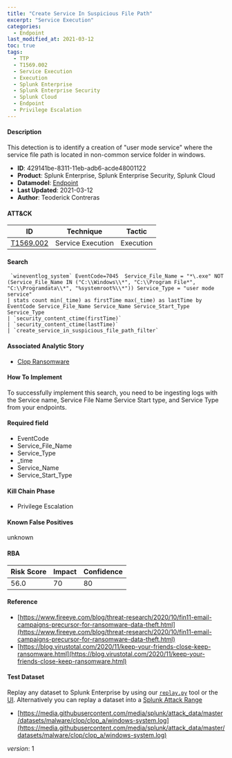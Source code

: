 ```yaml
---
title: "Create Service In Suspicious File Path"
excerpt: "Service Execution"
categories:
  - Endpoint
last_modified_at: 2021-03-12
toc: true
tags:
  - TTP
  - T1569.002
  - Service Execution
  - Execution
  - Splunk Enterprise
  - Splunk Enterprise Security
  - Splunk Cloud
  - Endpoint
  - Privilege Escalation
---
```




#### Description

This detection is to identify a creation of &#34;user mode service&#34; where the service file path is located in non-common service folder in windows.

- **ID**: 429141be-8311-11eb-adb6-acde48001122
- **Product**: Splunk Enterprise, Splunk Enterprise Security, Splunk Cloud
- **Datamodel**: [Endpoint](https://docs.splunk.com/Documentation/CIM/latest/User/Endpoint)
- **Last Updated**: 2021-03-12
- **Author**: Teoderick Contreras


#### ATT&CK

| ID          | Technique   | Tactic       |
| ----------- | ----------- |--------------|
| [T1569.002](https://attack.mitre.org/techniques/T1569/002/) | Service Execution | Execution |


#### Search

```
 `wineventlog_system` EventCode=7045  Service_File_Name = "*\.exe" NOT (Service_File_Name IN ("C:\\Windows\\*", "C:\\Program File*", "C:\\Programdata\\*", "%systemroot%\\*")) Service_Type = "user mode service" 
| stats count min(_time) as firstTime max(_time) as lastTime by EventCode Service_File_Name Service_Name Service_Start_Type Service_Type 
| `security_content_ctime(firstTime)` 
| `security_content_ctime(lastTime)` 
| `create_service_in_suspicious_file_path_filter`
```

#### Associated Analytic Story
* [Clop Ransomware](/stories/clop_ransomware)


#### How To Implement
To successfully implement this search, you need to be ingesting logs with the Service name, Service File Name Service Start type, and Service Type from your endpoints.

#### Required field
* EventCode
* Service_File_Name
* Service_Type
* _time
* Service_Name
* Service_Start_Type


#### Kill Chain Phase
* Privilege Escalation


#### Known False Positives
unknown



#### RBA

| Risk Score  | Impact      | Confidence   |
| ----------- | ----------- |--------------|
| 56.0 | 70 | 80 |



#### Reference

* [https://www.fireeye.com/blog/threat-research/2020/10/fin11-email-campaigns-precursor-for-ransomware-data-theft.html](https://www.fireeye.com/blog/threat-research/2020/10/fin11-email-campaigns-precursor-for-ransomware-data-theft.html)
* [https://blog.virustotal.com/2020/11/keep-your-friends-close-keep-ransomware.html](https://blog.virustotal.com/2020/11/keep-your-friends-close-keep-ransomware.html)



#### Test Dataset
Replay any dataset to Splunk Enterprise by using our [`replay.py`](https://github.com/splunk/attack_data#using-replaypy) tool or the [UI](https://github.com/splunk/attack_data#using-ui).
Alternatively you can replay a dataset into a [Splunk Attack Range](https://github.com/splunk/attack_range#replay-dumps-into-attack-range-splunk-server)

* [https://media.githubusercontent.com/media/splunk/attack_data/master/datasets/malware/clop/clop_a/windows-system.log](https://media.githubusercontent.com/media/splunk/attack_data/master/datasets/malware/clop/clop_a/windows-system.log)


_version_: 1